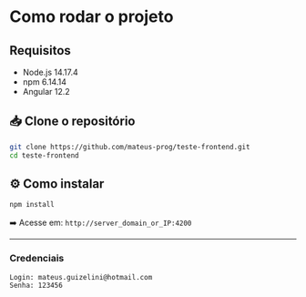 # Como rodar o projeto

## Requisitos

- Node.js 14.17.4
- npm 6.14.14
- Angular 12.2

## 📥 Clone o repositório
```bash
git clone https://github.com/mateus-prog/teste-frontend.git
cd teste-frontend
```

## ⚙️ Como instalar
```bash
npm install
```
➡️ Acesse em: `http://server_domain_or_IP:4200`

---

### Credenciais
```bash
Login: mateus.guizelini@hotmail.com
Senha: 123456
```
